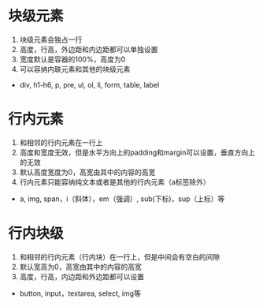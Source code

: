 # 块级元素
  1. 块级元素会独占一行
  2. 高度，行高，外边距和内边距都可以单独设置
  3. 宽度默认是容器的100%，高度为0
  4. 可以容纳内联元素和其他的块级元素
  -  div, h1-h6, p, pre, ul, ol, li, form, table, label



# 行内元素
  1. 和相邻的行内元素在一行上
  2. 高度和宽度无效，但是水平方向上的padding和margin可以设置，垂直方向上的无效
  3. 默认高度宽度为0，高宽由其中的内容的高宽
  4. 行内元素只能容纳纯文本或者是其他的行内元素（a标签除外）
  -  a, img, span，i（斜体），em（强调）, sub(下标)，sup（上标）等



# 行内块级
  1. 和相邻的行内元素（行内块）在一行上，但是中间会有空白的间隙
  2. 默认宽高为0，高宽由其中的内容的高宽
  3. 高度，行高，内边距和外边距都可以设置
  -  button, input，textarea, select, img等